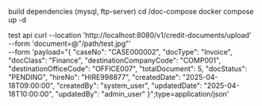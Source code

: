 build dependencies (mysql, ftp-server)
cd /doc-compose
docker compose up -d

test api
curl --location 'http://localhost:8080/v1/credit-documents/upload' \
--form 'document=@"/path/test.jpg"' \
--form 'payload="{
\"caseNo\": \"CASE000002\",
\"docType\": \"Invoice\",
\"docClass\": \"Finance\",
\"destinationCompanyCode\": \"COMP001\",
\"destinationOfficeCode\": \"OFFICE007\",
\"totalDocument\": 5,
\"docStatus\": \"PENDING\",
\"hireNo\": \"HIRE998877\",
\"createdDate\": \"2025-04-18T09:00:00\",
\"createdBy\": \"system_user\",
\"updatedDate\": \"2025-04-18T10:00:00\",
\"updatedBy\": \"admin_user\"
}";type=application/json'